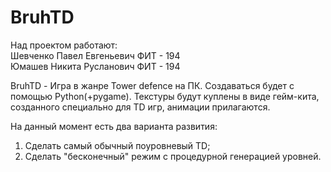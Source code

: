 ﻿# BruhTD
Над проектом работают:  
Шевченко Павел Евгеньевич ФИТ - 194  
Юмашев Никита Русланович ФИТ - 194  

BruhTD - Игра в жанре Tower defence на ПК. Создаваться будет с помощью Python(+pygame). Текстуры будут куплены в виде гейм-кита, созданного специально для TD игр, анимации прилагаются. 

На данный момент есть два варианта развития: 
1) Сделать самый обычный поуровневый TD;
2) Сделать "бесконечный" режим с процедурной генерацией уровней.
